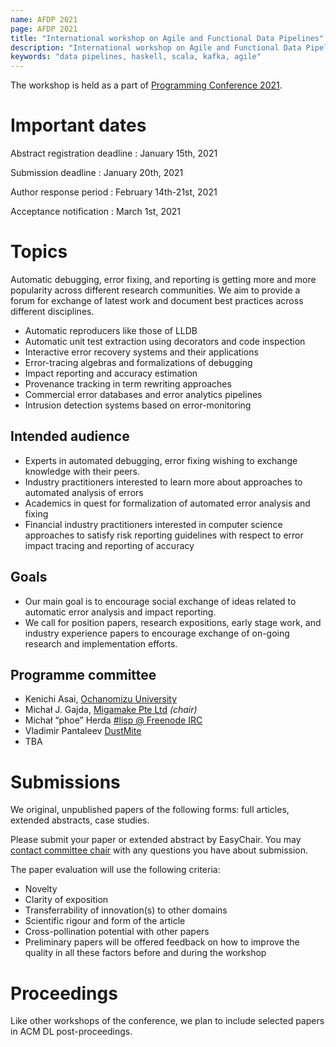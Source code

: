 ```yaml
---
name: AFDP 2021
page: AFDP 2021
title: "International workshop on Agile and Functional Data Pipelines"
description: "International workshop on Agile and Functional Data Pipelines"
keywords: "data pipelines, haskell, scala, kafka, agile"
---
```

The workshop is held as a part of [Programming Conference 2021](https://2021.programming-conference.org/).

# Important dates

Abstract registration deadline
  : January 15th, 2021

Submission deadline
  : January 20th, 2021

Author response period
  : February 14th-21st, 2021

Acceptance notification
  : March 1st, 2021

# Topics

Automatic debugging, error fixing, and reporting is getting more and more popularity across different research communities. We aim to provide a forum for exchange of latest work and document best practices across different disciplines.

* Automatic reproducers like those of LLDB
* Automatic unit test extraction using decorators and code inspection
* Interactive error recovery systems and their applications
* Error-tracing algebras and formalizations of debugging
* Impact reporting and accuracy estimation
* Provenance tracking in term rewriting approaches
* Commercial error databases and error analytics pipelines
* Intrusion detection systems based on error-monitoring

## Intended audience

* Experts in automated debugging, error fixing wishing to exchange knowledge with their peers.
* Industry practitioners interested to learn more about approaches to automated analysis of errors
* Academics in quest for formalization of automated error analysis and fixing
* Financial industry practitioners interested in computer science approaches to satisfy risk reporting guidelines with respect to error impact tracing and reporting of accuracy

## Goals

* Our main goal is to encourage social exchange of ideas related to automatic error analysis and impact reporting.
* We call for position papers, research expositions, early stage work, and industry experience papers to encourage exchange of on-going research and implementation efforts.


## Programme committee

* Kenichi Asai, [Ochanomizu University](http://pllab.is.ocha.ac.jp/~asai/)
* Michał J. Gajda, [Migamake Pte Ltd](https://migamake.com) _(chair)_
* Michał “phoe” Herda [#lisp @ Freenode IRC](https://netsplit.de/channels/details.php?room=%23lisp&net=freenode)
* Vladimir Pantaleev [DustMite](https://github.com/CyberShadow/DustMite)
* TBA


# Submissions

We original, unpublished papers of the following forms: full articles, extended abstracts, case studies.


Please submit your paper or extended abstract by EasyChair.
You may [contact committee chair](https://www.linkedin.com/in/mjgajda/) with any questions you have about submission.

The paper evaluation will use the following criteria:
* Novelty
* Clarity of exposition
* Transferrability of innovation(s) to other domains
* Scientific rigour and form of the article
* Cross-pollination potential with other papers
* Preliminary papers will be offered feedback on how to improve the quality in all these factors before and during the workshop

# Proceedings
Like other workshops of the conference, we plan to include selected papers in ACM DL post-proceedings.




